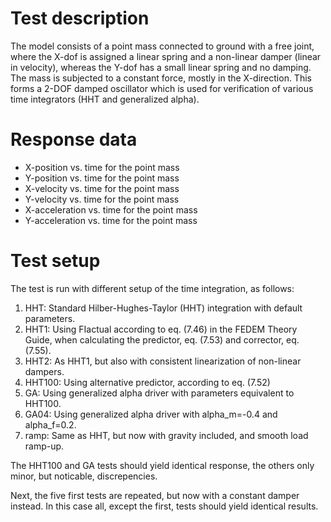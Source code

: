 <!---
  SPDX-FileCopyrightText: 2023 SAP SE

  SPDX-License-Identifier: Apache-2.0

  This file is part of FEDEM - https://openfedem.org
--->

# Test description

The model consists of a point mass connected to ground with a free joint,
where the X-dof is assigned a linear spring and a non-linear damper
(linear in velocity), whereas the Y-dof has a small linear spring and no
damping. The mass is subjected to a constant force, mostly in the X-direction.
This forms a 2-DOF damped oscillator which is used for verification of
various time integrators (HHT and generalized alpha).

# Response data

* X-position vs. time for the point mass
* Y-position vs. time for the point mass
* X-velocity vs. time for the point mass
* Y-velocity vs. time for the point mass
* X-acceleration vs. time for the point mass
* Y-acceleration vs. time for the point mass

# Test setup

The test is run with different setup of the time integration, as follows:

1. HHT: Standard Hilber-Hughes-Taylor (HHT) integration with default parameters.
2. HHT1: Using FIactual according to eq. (7.46) in the FEDEM Theory Guide,
   when calculating the predictor, eq. (7.53) and corrector, eq. (7.55).
3. HHT2: As HHT1, but also with consistent linearization of non-linear dampers.
4. HHT100: Using alternative predictor, according to eq. (7.52)
5. GA: Using generalized alpha driver with parameters equivalent to HHT100.
6. GA04: Using generalized alpha driver with alpha_m=-0.4 and alpha_f=0.2.
7. ramp: Same as HHT, but now with gravity included, and smooth load ramp-up.

The HHT100 and GA tests should yield identical response, the others only minor,
but noticable, discrepencies.

Next, the five first tests are repeated, but now with a constant damper instead.
In this case all, except the first, tests should yield identical results.
